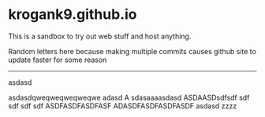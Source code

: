 # krogank9.github.io
This is a sandbox to try out web stuff and host anything.

Random letters here because making multiple commits causes github site to update faster for some reason

------------
asdasd



asdasdqweqweqweqweqwe
adasd
A
sdasaaaasdasd
ASDAASDsdfsdf
sdf
sdf
sdf
sdf
ASDFASDFASDFASF
ADASDFASDFASDFASDF
asdasd
zzzz

